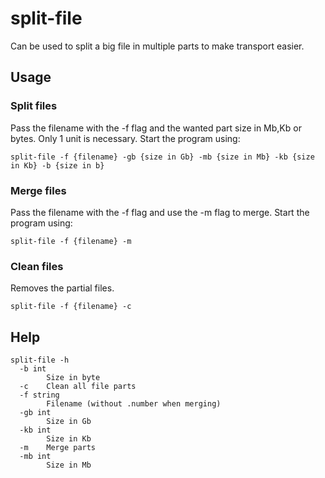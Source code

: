 # split-file

Can be used to split a big file in multiple parts to make transport easier.

## Usage
### Split files
Pass the filename with the -f flag and the wanted part size in Mb,Kb or bytes. Only 1 unit is necessary.
Start the program using:
```
split-file -f {filename} -gb {size in Gb} -mb {size in Mb} -kb {size in Kb} -b {size in b}
```

### Merge files
Pass the filename with the -f flag and use the -m flag to merge.
Start the program using:
```
split-file -f {filename} -m
```

### Clean files
Removes the partial files.
```
split-file -f {filename} -c
```

## Help
```
split-file -h
  -b int
        Size in byte
  -c    Clean all file parts
  -f string
        Filename (without .number when merging)
  -gb int
        Size in Gb
  -kb int
        Size in Kb
  -m    Merge parts
  -mb int
        Size in Mb
```